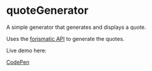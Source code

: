 # quoteGenerator
A simple generator that generates and displays a quote.

Uses the [forismatic API](http://forismatic.com/en/api/) to generate the quotes.

Live demo here:

[CodePen](http://codepen.io/MCatha/full/GNMMWr/)
